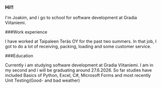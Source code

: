 ### Hi!!

I'm Joakim, and i go to school for software development at Gradia Viitaniemi.

###Work experience

I have worked at Taipaleen Teräs OY for the past two summers. In that job, I got to do a lot of receiving, packing, loading and some customer service. 

###Education

Currently i am studying software development at Gradia Viitaniemi. I am in my second and i will be graduating around 27.6.2026. So far studies have included Basics of Python, Excel, C#, Microsoft Forms and most recently Unit Testing(Good- and bad weather)

